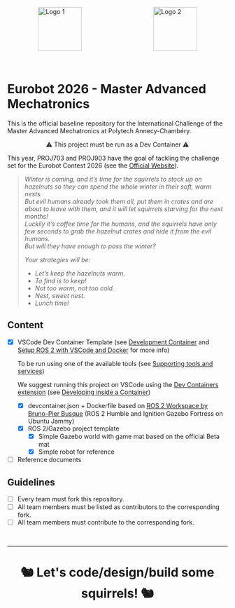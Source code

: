 
<p float="left" style="display:flex;justify-content:space-between;padding:0 5em 0 5em">
    <img src="https://www.marefa.org/w/images/thumb/7/7d/Logo_Polytech_Annecy_Chambery.svg/800px-Logo_Polytech_Annecy_Chambery.svg.png" alt="Logo 1" height="100em">
    <img src="https://www.univ-smb.fr/wp-content/themes/usmb/assets/img/logo.svg" alt="Logo 2" height="100em">
</p>
</br>

# Eurobot 2026 - Master Advanced Mechatronics

This is the official baseline repository for the International Challenge of the Master Advanced Mechatronics at Polytech Annecy-Chambéry.

<p style="text-align:center"> &#9888; This project must be run as a Dev Container &#9888; </p>

This year, PROJ703 and PROJ903 have the goal of tackling the challenge set for the Eurobot Contest 2026 (see the [Official Website](https://www.eurobot.org/eurobot-contest/eurobot-2026/)).

> *Winter is coming, and it’s time for the squirrels to stock up on hazelnuts so they can spend the whole winter in their soft, warm nests.</br> 
> But evil humans already took them all, put them in crates and are about to leave with them, and it will let squirrels starving for the next months!</br>
> Luckily it’s coffee time for the humans, and the squirrels have only few seconds to grab the hazelnut crates and hide it from the evil humans.</br>
> But will they have enough to pass the winter?*
>
> *Your strategies will be:*
> - *Let’s keep the hazelnuts warm.*
> - *To find is to keep!*
> - *Not too warm, not too cold.*
> - *Nest, sweet nest.*
> - *Lunch time!*

## Content
- [x] VSCode Dev Container Template (see [Development Container](https://containers.dev/) and [Setup ROS 2 with VSCode and Docker](https://docs.ros.org/en/kilted/How-To-Guides/Setup-ROS-2-with-VSCode-and-Docker-Container.html) for more info) </p>
To be run using one of the available tools (see [Supporting tools and services](https://containers.dev/supporting)) </p>
We suggest running this project on VSCode using the [Dev Containers extension](https://marketplace.visualstudio.com/items?itemName=ms-vscode-remote.remote-containers) (see [Developing inside a Container](https://code.visualstudio.com/docs/devcontainers/containers)) </p>
  - [x] devcontainer.json + Dockerfile based on [ROS 2 Workspace by Bruno-Pier Busque](https://github.com/BrunoB81HK/ros2-workspace-devcontainer-template/tree/main/src/ros2-workspace) (ROS 2 Humble and Ignition Gazebo Fortress on Ubuntu Jammy)
  - [X] ROS 2/Gazebo project template
    - [X] Simple Gazebo world with game mat based on the official Beta mat
    - [X] Simple robot for reference
- [ ] Reference documents

## Guidelines
- [ ] Every team must fork this repository.
- [ ] All team members must be listed as contributors to the corresponding fork.
- [ ] All team members must contribute to the corresponding fork.

</br>

---

<h1 style="text-align:center">
&#128063; Let's code/design/build some squirrels! &#128063;
<h1>